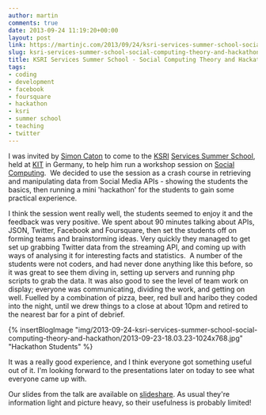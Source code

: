 ```yaml
---
author: martin
comments: true
date: 2013-09-24 11:19:20+00:00
layout: post
link: https://martinjc.com/2013/09/24/ksri-services-summer-school-social-computing-theory-and-hackathon/
slug: ksri-services-summer-school-social-computing-theory-and-hackathon
title: KSRI Services Summer School - Social Computing Theory and Hackathon
tags:
- coding
- development
- facebook
- foursquare
- hackathon
- ksri
- summer school
- teaching
- twitter
---
```


I was invited by [Simon Caton](http://www.ksri.kit.edu/Default.aspx?PageId=691&lang=en) to come to the [KSRI](http://www.ksri.kit.edu/Default.aspx?lang=en) [Services Summer School](http://service-summer.ksri.kit.edu/62.php), held at [KIT](http://www.kit.edu/index.php) in Germany, to help him run a workshop session on [Social Computing](http://service-summer.ksri.kit.edu/104.php).  We decided to use the session as a crash course in retrieving and manipulating data from Social Media APIs - showing the students the basics, then running a mini 'hackathon' for the students to gain some practical experience.

I think the session went really well, the students seemed to enjoy it and the feedback was very positive. We spent about 90 minutes talking about APIs, JSON, Twitter, Facebook and Foursquare, then set the students off on forming teams and brainstorming ideas. Very quickly they managed to get set up grabbing Twitter data from the streaming API, and coming up with ways of analysing it for interesting facts and statistics.  A number of the students were not coders, and had never done anything like this before, so it was great to see them diving in, setting up servers and running php scripts to grab the data. It was also good to see the level of team work on display; everyone was communicating, dividing the work, and getting on well. Fuelled by a combination of pizza, beer, red bull and haribo they coded into the night, until we drew things to a close at about 10pm and retired to the nearest bar for a pint of debrief.

{% insertBlogImage "img/2013-09-24-ksri-services-summer-school-social-computing-theory-and-hackathon/2013-09-23-18.03.23-1024x768.jpg" "Hackathon Students" %}

It was a really good experience, and I think everyone got something useful out of it. I'm looking forward to the presentations later on today to see what everyone came up with.

Our slides from the talk are available on [slideshare](http://www.slideshare.net/karlsruheserviceresearchinstitute/social-computing-analysing-social-media-theory-and-hackathon). As usual they're information light and picture heavy, so their usefulness is probably limited!
